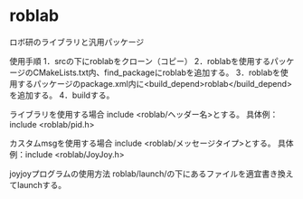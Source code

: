 # roblab
ロボ研のライブラリと汎用パッケージ

使用手順
1．srcの下にroblabをクローン（コピー）
2．roblabを使用するパッケージのCMakeLists.txt内、find_packageにroblabを追加する。
3．roblabを使用するパッケージのpackage.xml内に<build_depend>roblab</build_depend>を追加する。
4．buildする。

ライブラリを使用する場合
include <roblab/ヘッダー名>とする。
具体例：include <roblab/pid.h>

カスタムmsgを使用する場合
include <roblab/メッセージタイプ>とする。
具体例：include <roblab/JoyJoy.h>

joyjoyプログラムの使用方法
roblab/launch/の下にあるファイルを適宜書き換えてlaunchする。

